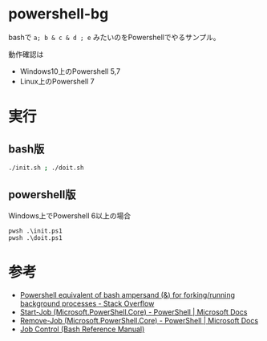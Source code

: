 # powershell-bg

bashで `a; b & c & d ; e` みたいのをPowershellでやるサンプル。

動作確認は
- Windows10上のPowershell 5,7
- Linux上のPowershell 7

# 実行

## bash版

```sh
./init.sh ; ./doit.sh
```

## powershell版

Windows上でPowershell 6以上の場合
```pwsh
pwsh .\init.ps1
pwsh .\doit.ps1
```


# 参考

- [Powershell equivalent of bash ampersand (&) for forking/running background processes - Stack Overflow](https://stackoverflow.com/questions/185575/powershell-equivalent-of-bash-ampersand-for-forking-running-background-proce)
- [Start\-Job \(Microsoft\.PowerShell\.Core\) \- PowerShell \| Microsoft Docs](https://docs.microsoft.com/en-us/powershell/module/Microsoft.PowerShell.Core/Start-Job?view=powershell-7.1)
- [Remove\-Job \(Microsoft\.PowerShell\.Core\) \- PowerShell \| Microsoft Docs](https://docs.microsoft.com/en-us/powershell/module/microsoft.powershell.core/remove-job?view=powershell-7.1)
- [Job Control \(Bash Reference Manual\)](https://www.gnu.org/software/bash/manual/html_node/Job-Control.html#Job-Control)

